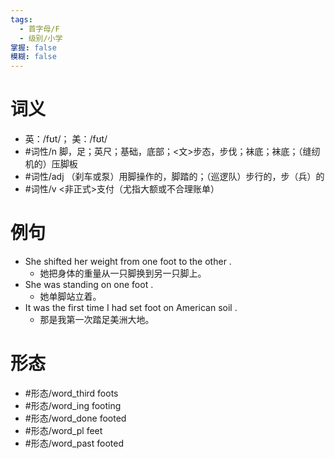 ```yaml
---
tags:
  - 首字母/F
  - 级别/小学
掌握: false
模糊: false
---
```

# 词义
- 英：/fʊt/； 美：/fʊt/
- #词性/n  脚，足；英尺；基础，底部；<文>步态，步伐；袜底；袜底；（缝纫机的）压脚板
- #词性/adj  （刹车或泵）用脚操作的，脚踏的；（巡逻队）步行的，步（兵）的
- #词性/v  <非正式>支付（尤指大额或不合理账单）
# 例句
- She shifted her weight from one foot to the other .
	- 她把身体的重量从一只脚换到另一只脚上。
- She was standing on one foot .
	- 她单脚站立着。
- It was the first time I had set foot on American soil .
	- 那是我第一次踏足美洲大地。
# 形态
- #形态/word_third foots
- #形态/word_ing footing
- #形态/word_done footed
- #形态/word_pl feet
- #形态/word_past footed
